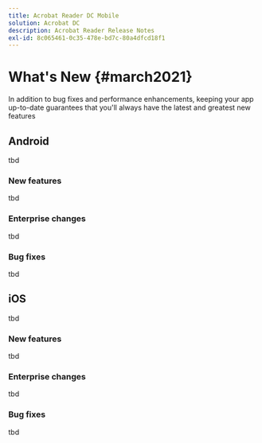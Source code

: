 ```yaml
---
title: Acrobat Reader DC Mobile
solution: Acrobat DC
description: Acrobat Reader Release Notes
exl-id: 8c065461-0c35-478e-bd7c-80a4dfcd18f1
---
```

# What's New {#march2021}

In addition to bug fixes and performance enhancements, keeping your app up-to-date guarantees that you'll always have the latest and greatest new features

## Android

tbd

### New features

tbd

### Enterprise changes

tbd

### Bug fixes

tbd


## iOS

tbd

### New features

tbd

### Enterprise changes

tbd

### Bug fixes

tbd
